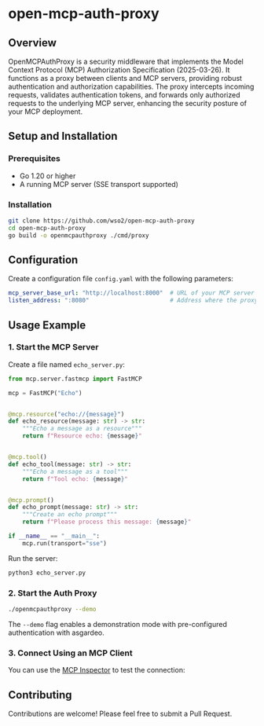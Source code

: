 # open-mcp-auth-proxy

## Overview

OpenMCPAuthProxy is a security middleware that implements the Model Context Protocol (MCP) Authorization Specification (2025-03-26). It functions as a proxy between clients and MCP servers, providing robust authentication and authorization capabilities. The proxy intercepts incoming requests, validates authentication tokens, and forwards only authorized requests to the underlying MCP server, enhancing the security posture of your MCP deployment.

## Setup and Installation

### Prerequisites
- Go 1.20 or higher
- A running MCP server (SSE transport supported)

### Installation
```bash
git clone https://github.com/wso2/open-mcp-auth-proxy
cd open-mcp-auth-proxy
go build -o openmcpauthproxy ./cmd/proxy
```

## Configuration

Create a configuration file `config.yaml` with the following parameters:

```yaml
mcp_server_base_url: "http://localhost:8000"  # URL of your MCP server
listen_address: ":8080"                       # Address where the proxy will listen
```

## Usage Example

### 1. Start the MCP Server

Create a file named `echo_server.py`:

```python
from mcp.server.fastmcp import FastMCP

mcp = FastMCP("Echo")


@mcp.resource("echo://{message}")
def echo_resource(message: str) -> str:
    """Echo a message as a resource"""
    return f"Resource echo: {message}"


@mcp.tool()
def echo_tool(message: str) -> str:
    """Echo a message as a tool"""
    return f"Tool echo: {message}"


@mcp.prompt()
def echo_prompt(message: str) -> str:
    """Create an echo prompt"""
    return f"Please process this message: {message}"

if __name__ == "__main__":
    mcp.run(transport="sse")
```

Run the server:
```bash
python3 echo_server.py
```

### 2. Start the Auth Proxy

```bash
./openmcpauthproxy --demo
```

The `--demo` flag enables a demonstration mode with pre-configured authentication with asgardeo.

### 3. Connect Using an MCP Client

You can use the [MCP Inspector](https://github.com/modelcontextprotocol/inspector) to test the connection:

## Contributing

Contributions are welcome! Please feel free to submit a Pull Request.
